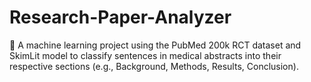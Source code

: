 # Research-Paper-Analyzer
🔬 A machine learning project using the PubMed 200k RCT dataset and SkimLit model to classify sentences in medical abstracts into their respective sections (e.g., Background, Methods, Results, Conclusion).
